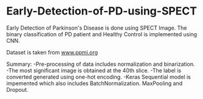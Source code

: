 # Early-Detection-of-PD-using-SPECT
Early Detection of Parkinson's Disease is done using SPECT Image. The binary classification of PD patient and Healthy Control is implemented using CNN.

Dataset is taken from www.ppmi.org

Summary:
  -Pre-processing of data includes normalization and binarization. 
  -The most significant image is obtained at the 40th slice.
  -The label is converted generated using one-hot encoding.
  -Keras Sequential model is impemented which also includes BatchNormalization. MaxPooling and Dropout.
